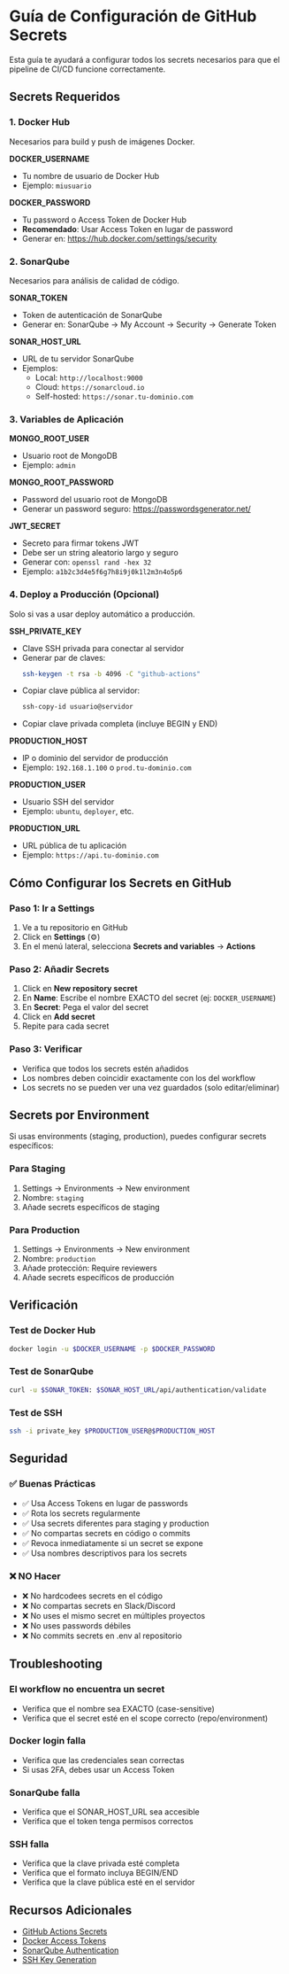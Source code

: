 # Guía de Configuración de GitHub Secrets

Esta guía te ayudará a configurar todos los secrets necesarios para que el pipeline de CI/CD funcione correctamente.

## Secrets Requeridos

### 1. Docker Hub

Necesarios para build y push de imágenes Docker.

**DOCKER_USERNAME**
- Tu nombre de usuario de Docker Hub
- Ejemplo: `miusuario`

**DOCKER_PASSWORD**
- Tu password o Access Token de Docker Hub
- **Recomendado**: Usar Access Token en lugar de password
- Generar en: https://hub.docker.com/settings/security

### 2. SonarQube

Necesarios para análisis de calidad de código.

**SONAR_TOKEN**
- Token de autenticación de SonarQube
- Generar en: SonarQube → My Account → Security → Generate Token

**SONAR_HOST_URL**
- URL de tu servidor SonarQube
- Ejemplos:
  - Local: `http://localhost:9000`
  - Cloud: `https://sonarcloud.io`
  - Self-hosted: `https://sonar.tu-dominio.com`

### 3. Variables de Aplicación

**MONGO_ROOT_USER**
- Usuario root de MongoDB
- Ejemplo: `admin`

**MONGO_ROOT_PASSWORD**
- Password del usuario root de MongoDB
- Generar un password seguro: https://passwordsgenerator.net/

**JWT_SECRET**
- Secreto para firmar tokens JWT
- Debe ser un string aleatorio largo y seguro
- Generar con: `openssl rand -hex 32`
- Ejemplo: `a1b2c3d4e5f6g7h8i9j0k1l2m3n4o5p6`

### 4. Deploy a Producción (Opcional)

Solo si vas a usar deploy automático a producción.

**SSH_PRIVATE_KEY**
- Clave SSH privada para conectar al servidor
- Generar par de claves:
  ```bash
  ssh-keygen -t rsa -b 4096 -C "github-actions"
  ```
- Copiar clave pública al servidor:
  ```bash
  ssh-copy-id usuario@servidor
  ```
- Copiar clave privada completa (incluye BEGIN y END)

**PRODUCTION_HOST**
- IP o dominio del servidor de producción
- Ejemplo: `192.168.1.100` o `prod.tu-dominio.com`

**PRODUCTION_USER**
- Usuario SSH del servidor
- Ejemplo: `ubuntu`, `deployer`, etc.

**PRODUCTION_URL**
- URL pública de tu aplicación
- Ejemplo: `https://api.tu-dominio.com`

## Cómo Configurar los Secrets en GitHub

### Paso 1: Ir a Settings
1. Ve a tu repositorio en GitHub
2. Click en **Settings** (⚙️)
3. En el menú lateral, selecciona **Secrets and variables** → **Actions**

### Paso 2: Añadir Secrets
1. Click en **New repository secret**
2. En **Name**: Escribe el nombre EXACTO del secret (ej: `DOCKER_USERNAME`)
3. En **Secret**: Pega el valor del secret
4. Click en **Add secret**
5. Repite para cada secret

### Paso 3: Verificar
- Verifica que todos los secrets estén añadidos
- Los nombres deben coincidir exactamente con los del workflow
- Los secrets no se pueden ver una vez guardados (solo editar/eliminar)

## Secrets por Environment

Si usas environments (staging, production), puedes configurar secrets específicos:

### Para Staging
1. Settings → Environments → New environment
2. Nombre: `staging`
3. Añade secrets específicos de staging

### Para Production
1. Settings → Environments → New environment
2. Nombre: `production`
3. Añade protección: Require reviewers
4. Añade secrets específicos de producción

## Verificación

### Test de Docker Hub
```bash
docker login -u $DOCKER_USERNAME -p $DOCKER_PASSWORD
```

### Test de SonarQube
```bash
curl -u $SONAR_TOKEN: $SONAR_HOST_URL/api/authentication/validate
```

### Test de SSH
```bash
ssh -i private_key $PRODUCTION_USER@$PRODUCTION_HOST
```

## Seguridad

### ✅ Buenas Prácticas
- ✅ Usa Access Tokens en lugar de passwords
- ✅ Rota los secrets regularmente
- ✅ Usa secrets diferentes para staging y production
- ✅ No compartas secrets en código o commits
- ✅ Revoca inmediatamente si un secret se expone
- ✅ Usa nombres descriptivos para los secrets

### ❌ NO Hacer
- ❌ No hardcodees secrets en el código
- ❌ No compartas secrets en Slack/Discord
- ❌ No uses el mismo secret en múltiples proyectos
- ❌ No uses passwords débiles
- ❌ No commits secrets en .env al repositorio

## Troubleshooting

### El workflow no encuentra un secret
- Verifica que el nombre sea EXACTO (case-sensitive)
- Verifica que el secret esté en el scope correcto (repo/environment)

### Docker login falla
- Verifica que las credenciales sean correctas
- Si usas 2FA, debes usar un Access Token

### SonarQube falla
- Verifica que el SONAR_HOST_URL sea accesible
- Verifica que el token tenga permisos correctos

### SSH falla
- Verifica que la clave privada esté completa
- Verifica que el formato incluya BEGIN/END
- Verifica que la clave pública esté en el servidor

## Recursos Adicionales

- [GitHub Actions Secrets](https://docs.github.com/en/actions/security-guides/encrypted-secrets)
- [Docker Access Tokens](https://docs.docker.com/docker-hub/access-tokens/)
- [SonarQube Authentication](https://docs.sonarqube.org/latest/user-guide/user-token/)
- [SSH Key Generation](https://docs.github.com/en/authentication/connecting-to-github-with-ssh/generating-a-new-ssh-key-and-adding-it-to-the-ssh-agent)
